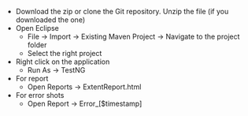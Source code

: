 - Download the zip or clone the Git repository. Unzip the file (if you downloaded the one)
- Open Eclipse
	- File -> Import -> Existing Maven Project -> Navigate to the project folder
	- Select the right project
- Right click on the application 
	- Run As -> TestNG
- For report
	- Open Reports -> ExtentReport.html
- For error shots
	- Open Report -> Error_[$timestamp]